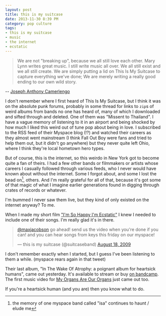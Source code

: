 ```yaml
---
layout: post
title: this is my suitcase
date: 2013-11-30 8:39 PM
category: pop culture
tags:
- this is my suitcase
- music
- the internet
- ecstatic
---
```


> We are not "breaking up", because we all still love each other. Mary Lynn writes great music. I still write music all over. We all still exist and we all still create. We are simply putting a lid on This Is My Suitcase to capture everything we've done; We are merely writing a really good ending to our own wild story.

-- [Joseph Anthony Camerlengo](https://www.facebook.com/notes/this-is-my-suitcase/this-is-my-suitcase-what-a-time-we-had/10152043499749612)

I don't remember where I first heard of This Is My Suitcase, but I think it was on the absolute punk forums, probably in some thread for links to `zip`s of weird albums from bands no one has heard of, many of which I downloaded and sifted through and deleted. One of them was "Missent to Thailand". I have a vague memory of listening to it in an airport and being shocked by how much I liked this weird out of tune pop about being in love. I subscribed to the RSS feed of their Myspace blog (!?) and watched their careers as they almost went mainstream (I think Fall Out Boy were fans and tried to help them out, but it didn't go anywhere) but they never quite left Ohio, where I think they're local hometown hero types.

But of course, this is the internet, so this weirdo in New York got to become quite a fan of theirs. I had a few other bands or filmmakers or artists whose careers I casually followed through various feeds, who I never would have known about without the internet. Some I forgot about, and some I lost the bead on[^isa], others. And I'm really grateful for all of that, because it's got some of that magic of what I imagine earlier generations found in digging through crates of records or whatever.

[^isa]: the memory of one myspace band called "isa" continues to haunt / elude me

I'm bummed I never saw them live, but they kind of only existed on the internet anyway? To me.

When I made my short film ["I'm So Happy I'm Ecstatic"](https://vimeo.com/11394296) I knew I needed to include one of their songs. I'm really glad it's in there.

<blockquote class="twitter-tweet" lang="en"><p><a href="https://twitter.com/maxjacobson">@maxjacobson</a> go ahead!  send us the video when you&#39;re done if you can!  and you can hear songs from keys this friday on our myspace!</p>&mdash; this is my suitcase (@suitcaseband) <a href="https://twitter.com/suitcaseband/statuses/3391561631">August 18, 2009</a></blockquote>

I don't remember exactly when I started, but I guess I've been listening to them a while. (myspace rears again in that tweet)

Their last album, "In The Wake Of Atrophy: a poignant album for heartsick humans", came out yesterday. It's available to stream or buy [on bandcamp](http://thisismysuitcase.bandcamp.com/album/in-the-wake-of-atrophy-a-poignant-album-for-heartsick-humans-2). The first music video for [My Organs Are Our Organs][] just came out too.

[My Organs Are Our Organs]: http://www.youtube.com/watch?v=0Wlku3eTXOU

If you're a heartsick human (and you are) then you know what to do.

